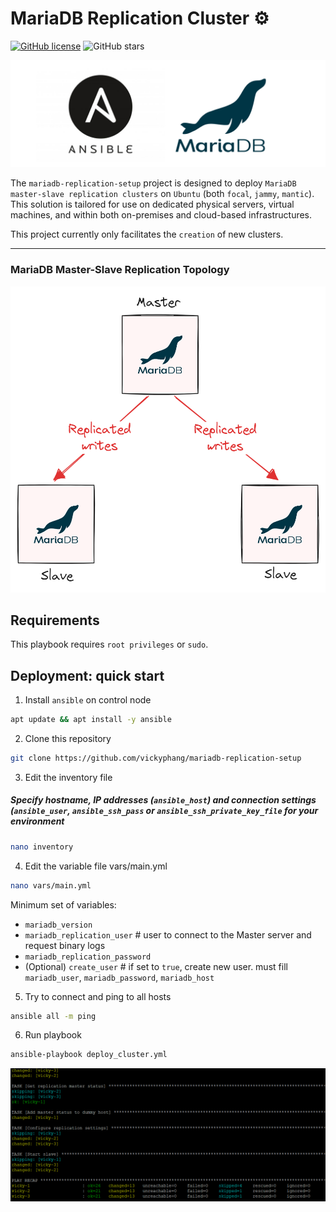 # MariaDB Replication Cluster ⚙️
[![GitHub license](https://img.shields.io/github/license/vickyphang/mariadb-replication-setup)](https://github.com/vickyphang/mariadb-replication-setup/blob/master/LICENSE)
![GitHub stars](https://img.shields.io/github/stars/vickyphang/mariadb-replication-setup)

<p align="center"> <img src="images/logo.png"> </p>

The `mariadb-replication-setup` project is designed to deploy `MariaDB master-slave replication clusters` on `Ubuntu` (both `focal`, `jammy`, `mantic`). This solution is tailored for use on dedicated physical servers, virtual machines, and within both on-premises and cloud-based infrastructures.

This project currently only facilitates the `creation` of new clusters.

---

### MariaDB Master-Slave Replication Topology
<p align="center"> <img src="images/mariadb-replication.png" width="550" height="490"> </p>


## Requirements
This playbook requires `root privileges` or `sudo`.


## Deployment: quick start
1. Install `ansible` on control node
```bash
apt update && apt install -y ansible
```

2. Clone this repository
```bash
git clone https://github.com/vickyphang/mariadb-replication-setup
```

3. Edit the inventory file
##### Specify hostname, IP addresses (`ansible_host`) and connection settings (`ansible_user`, `ansible_ssh_pass` or `ansible_ssh_private_key_file` for your environment
```bash
nano inventory
```

4. Edit the variable file vars/main.yml
```bash
nano vars/main.yml
```
Minimum set of variables:
- `mariadb_version`
- `mariadb_replication_user` # user to connect to the Master server and request binary logs
- `mariadb_replication_password`
- (Optional) `create_user` # if set to `true`, create new user. must fill `mariadb_user`, `mariadb_password`, `mariadb_host`

5. Try to connect and ping to all hosts
```bash
ansible all -m ping
```

6. Run playbook
```bash
ansible-playbook deploy_cluster.yml
```
<p align="center"> <img src="images/ansible-playbook.png"> </p>